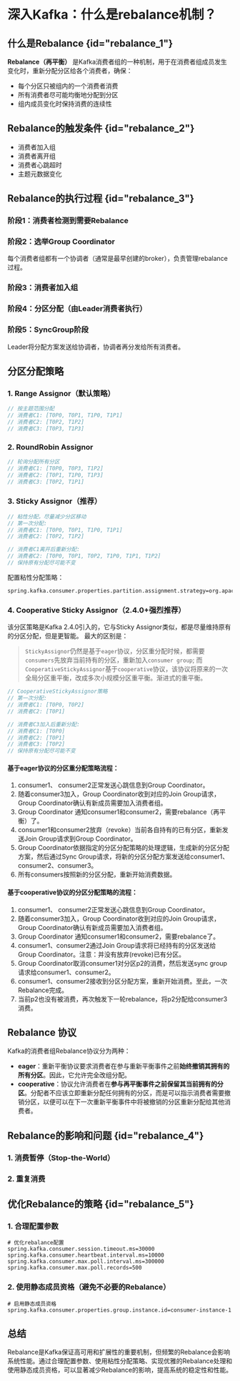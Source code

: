 # 深入Kafka：什么是rebalance机制？

## 什么是Rebalance {id="rebalance_1"}

**Rebalance（再平衡）** 是Kafka消费者组的一种机制，用于在消费者组成员发生变化时，重新分配分区给各个消费者，确保：
- 每个分区只被组内的一个消费者消费
- 所有消费者尽可能均衡地分配到分区
- 组内成员变化时保持消费的连续性

## Rebalance的触发条件 {id="rebalance_2"}

- 消费者加入组
- 消费者离开组
- 消费者心跳超时
- 主题元数据变化

## Rebalance的执行过程 {id="rebalance_3"}

### 阶段1：消费者检测到需要Rebalance

### 阶段2：选举Group Coordinator

每个消费者组都有一个协调者（通常是最早创建的broker），负责管理rebalance过程。

### 阶段3：消费者加入组

### 阶段4：分区分配（由Leader消费者执行）

### 阶段5：SyncGroup阶段

Leader将分配方案发送给协调者，协调者再分发给所有消费者。

## 分区分配策略

### 1. Range Assignor（默认策略）
```java
// 按主题范围分配
// 消费者C1: [T0P0, T0P1, T1P0, T1P1]
// 消费者C2: [T0P2, T1P2]
// 消费者C3: [T0P3, T1P3]
```

### 2. RoundRobin Assignor
```java
// 轮询分配所有分区
// 消费者C1: [T0P0, T0P3, T1P2]
// 消费者C2: [T0P1, T1P0, T1P3]  
// 消费者C3: [T0P2, T1P1]
```

### 3. Sticky Assignor（推荐）

```java
// 粘性分配，尽量减少分区移动
// 第一次分配:
// 消费者C1: [T0P0, T0P1, T1P0, T1P1]
// 消费者C2: [T0P2, T1P2]

// 消费者C1离开后重新分配:
// 消费者C2: [T0P0, T0P1, T0P2, T1P0, T1P1, T1P2] 
// 保持原有分配尽可能不变
```

配置粘性分配策略：
```properties
spring.kafka.consumer.properties.partition.assignment.strategy=org.apache.kafka.clients.consumer.StickyAssignor
```

### 4. Cooperative Sticky Assignor（2.4.0+强烈推荐）

该分区策略是Kafka 2.4.0引入的，它与Sticky Assignor类似，都是尽量维持原有的分区分配，但是更智能。
最大的区别是：

> `StickyAssignor`仍然是基于`eager`协议，分区重分配时候，都需要`consumers`先放弃当前持有的分区，重新加入`consumer group`;
> 而`CooperativeStickyAssignor`基于`cooperative`协议，该协议将原来的一次全局分区重平衡，改成多次小规模分区重平衡。渐进式的重平衡。

```java
// CooperativeStickyAssignor策略
// 第一次分配:
// 消费者C1: [T0P0, T0P2]
// 消费者C2: [T0P1]

// 消费者C3加入后重新分配:
// 消费者C1: [T0P0]
// 消费者C2: [T0P1]
// 消费者C3: [T0P2]
// 保持原有分配尽可能不变
```

#### 基于eager协议的分区重分配策略流程：

1. consumer1、 consumer2正常发送心跳信息到Group Coordinator。
2. 随着consumer3加入，Group Coordinator收到对应的Join Group请求，Group Coordinator确认有新成员需要加入消费者组。
3. Group Coordinator 通知consumer1和consumer2，需要rebalance（再平衡）了。
4. consumer1和consumer2放弃（revoke）当前各自持有的已有分区，重新发送Join Group请求到Group Coordinator。
5. Group Coordinator依据指定的分区分配策略的处理逻辑，生成新的分区分配方案，然后通过Sync Group请求，将新的分区分配方案发送给consumer1、consumer2、consumer3。
6. 所有consumers按照新的分区分配，重新开始消费数据。

#### 基于cooperative协议的分区分配策略的流程：

1. consumer1、 consumer2正常发送心跳信息到Group Coordinator。
2. 随着consumer3加入，Group Coordinator收到对应的Join Group请求，Group Coordinator确认有新成员需要加入消费者组。
3. Group Coordinator 通知consumer1和consumer2，需要rebalance了。
4. consumer1、consumer2通过Join Group请求将已经持有的分区发送给Group Coordinator。注意：并没有放弃(revoke)已有分区。
5. Group Coordinator取消consumer1对分区p2的消费，然后发送sync group请求给consumer1、consumer2。
6. consumer1、consumer2接收到分区分配方案，重新开始消费。至此，一次Rebalance完成。
7. 当前p2也没有被消费，再次触发下一轮rebalance，将p2分配给consumer3消费。

## Rebalance 协议

Kafka的消费者组Rebalance协议分为两种：
- **eager**：重新平衡协议要求消费者在参与重新平衡事件之前**始终撤销其拥有的所有分区**。因此，它允许完全改组分配。
- **cooperative**：协议允许消费者在**参与再平衡事件之前保留其当前拥有的分区**。分配者不应该立即重新分配任何拥有的分区，而是可以指示消费者需要撤销分区，以便可以在下一次重新平衡事件中将被撤销的分区重新分配给其他消费者。

## Rebalance的影响和问题 {id="rebalance_4"}

### 1. 消费暂停（Stop-the-World）

### 2. 重复消费

## 优化Rebalance的策略 {id="rebalance_5"}

### 1. 合理配置参数
```properties
# 优化rebalance配置
spring.kafka.consumer.session.timeout.ms=30000
spring.kafka.consumer.heartbeat.interval.ms=10000
spring.kafka.consumer.max.poll.interval.ms=300000
spring.kafka.consumer.max.poll.records=500
```

### 2. 使用静态成员资格（避免不必要的Rebalance）

```properties
# 启用静态成员资格
spring.kafka.consumer.properties.group.instance.id=consumer-instance-1
```

## 总结

Rebalance是Kafka保证高可用和扩展性的重要机制，但频繁的Rebalance会影响系统性能。通过合理配置参数、使用粘性分配策略、实现优雅的Rebalance处理和使用静态成员资格，可以显著减少Rebalance的影响，提高系统的稳定性和性能。